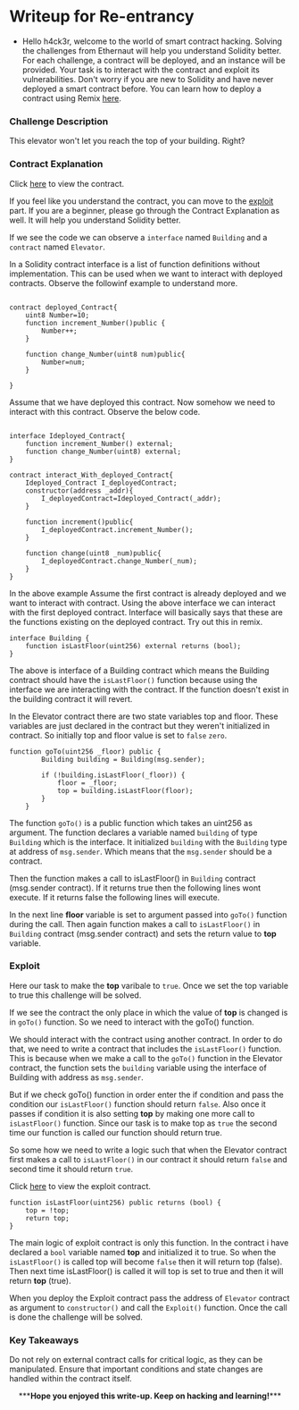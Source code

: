 # Writeup for Re-entrancy

- Hello h4ck3r, welcome to the world of smart contract hacking. Solving the challenges from Ethernaut will help you understand Solidity better. For each challenge, a contract will be deployed, and an instance will be provided. Your task is to interact with the contract and exploit its vulnerabilities. Don't worry if you are new to Solidity and have never deployed a smart contract before. You can learn how to deploy a contract using Remix [here](https://youtu.be/3xNFZI8Ste4?si=i3cWN87OpX85zp6k).

### Challenge Description

This elevator won't let you reach the top of your building. Right?

### Contract Explanation

Click [here](./src/contracts/Elevator.sol) to view the contract.

If you feel like you understand the contract, you can move to the [exploit](#exploit) part. If you are a beginner, please go through the Contract Explanation as well. It will help you understand Solidity better.

If we see the code we can observe a `interface` named `Building` and a `contract` named `Elevator`.

In a Solidity contract interface is a list of function definitions without implementation. This can be used when we want to interact with deployed contracts. Observe the followinf example to understand more.

```solidity

contract deployed_Contract{
    uint8 Number=10;
    function increment_Number()public {
        Number++;
    }

    function change_Number(uint8 num)public{
        Number=num;
    }

}
```

Assume that we have deployed this contract. Now somehow we need to interact with this contract. Observe the below code.

```solidity

interface Ideployed_Contract{
    function increment_Number() external;
    function change_Number(uint8) external;
}

contract interact_With_deployed_Contract{
    Ideployed_Contract I_deployedContract;
    constructor(address _addr){
        I_deployedContract=Ideployed_Contract(_addr);
    }

    function increment()public{
        I_deployedContract.increment_Number();
    }

    function change(uint8 _num)public{
        I_deployedContract.change_Number(_num);
    }
}
```

In the above example Assume the first contract is already deployed and we want to interact with contract. Using the above interface we can interact with the first deployed contract. Interface will basically says that these are the functions existing on the deployed contract. Try out this in remix.

```solidity
interface Building {
    function isLastFloor(uint256) external returns (bool);
}
```

The above is interface of a Building contract which means the Building contract should have the `isLastFloor()` function because using the interface we are interacting with the contract. If the function doesn't exist in the building contract it will revert.

In the Elevator contract there are two state variables top and floor. These variables are just declared in the contract but they weren't initialized in contract. So initially top and floor value is set to `false` `zero`.

```solidity
function goTo(uint256 _floor) public {
        Building building = Building(msg.sender);

        if (!building.isLastFloor(_floor)) {
            floor = _floor;
            top = building.isLastFloor(floor);
        }
    }
```

The function `goTo()` is a public function which takes an uint256 as argument. The function declares a variable named `building` of type `Building` which is the interface. It initialized `building` with the `Building` type at address of `msg.sender`. Which means that the `msg.sender` should be a contract.

Then the function makes a call to isLastFloor() in `Building` contract (msg.sender contract). If it returns true then the following lines wont execute. If it returns false the following lines will execute.

In the next line **floor** variable is set to argument passed into `goTo()` function during the call. Then again function makes a call to `isLastFloor()` in `Building` contract (msg.sender contract) and sets the return value to **top** variable.

### Exploit

Here our task to make the **top** varibale to `true`. Once we set the top variable to true this challenge will be solved.

If we see the contract the only place in which the value of **top** is changed is in `goTo()` function. So we need to interact with the goTo() function.

We should interact with the contract using another contract. In order to do that, we need to write a contract that includes the `isLastFloor()` function. This is because when we make a call to the `goTo()` function in the Elevator contract, the function sets the `building` variable using the interface of Building with address as `msg.sender`.

But if we check goTo() function in order enter the if condition and pass the condition our `isLastFloor()` function should return `false`. Also once it passes if condition it is also setting **top** by making one more call to `isLastFloor()` function. Since our task is to make top as `true` the second time our function is called our function should return true.

So some how we need to write a logic such that when the Elevator contract first makes a call to `isLastFloor()` in our contract it should return `false` and second time it should return `true`.

Click [here](./Exploit/ExploitElevator.sol) to view the exploit contract.

```solidity
function isLastFloor(uint256) public returns (bool) {
    top = !top;
    return top;
}
```

The main logic of exploit contract is only this function. In the contract i have declared a `bool` variable named **top** and initialized it to true. So when the `isLastFloor()` is called top will become `false` then it will return top (false). Then next time isLastFloor() is called it will top is set to true and then it will return **top** (true).

When you deploy the Exploit contract pass the address of `Elevator` contract as argument to `constructor()` and call the `Exploit()` function. Once the call is done the challenge will be solved.

### Key Takeaways

Do not rely on external contract calls for critical logic, as they can be manipulated. Ensure that important conditions and state changes are handled within the contract itself.

 <p style="text-align:center;">***<strong>Hope you enjoyed this write-up. Keep on hacking and learning!</strong>***</p>
